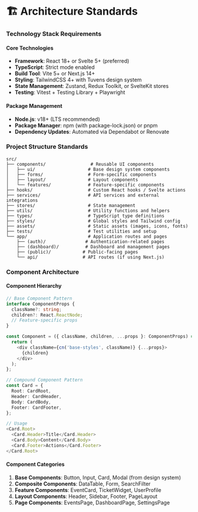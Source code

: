 # 🏗️ Architecture Standards

### Technology Stack Requirements

#### Core Technologies
- **Framework**: React 18+ or Svelte 5+ (preferred)
- **TypeScript**: Strict mode enabled
- **Build Tool**: Vite 5+ or Next.js 14+
- **Styling**: TailwindCSS 4+ with Tuvens design system
- **State Management**: Zustand, Redux Toolkit, or SvelteKit stores
- **Testing**: Vitest + Testing Library + Playwright

#### Package Management
- **Node.js**: v18+ (LTS recommended)
- **Package Manager**: npm (with package-lock.json) or pnpm
- **Dependency Updates**: Automated via Dependabot or Renovate

### Project Structure Standards

```
src/
├── components/                 # Reusable UI components
│   ├── ui/                    # Base design system components
│   ├── forms/                 # Form-specific components
│   ├── layout/                # Layout components
│   └── features/              # Feature-specific components
├── hooks/                     # Custom React hooks / Svelte actions
├── services/                  # API services and external integrations
├── stores/                    # State management
├── utils/                     # Utility functions and helpers
├── types/                     # TypeScript type definitions
├── styles/                    # Global styles and Tailwind config
├── assets/                    # Static assets (images, icons, fonts)
├── tests/                     # Test utilities and setup
└── app/                       # Application routes and pages
    ├── (auth)/               # Authentication-related pages
    ├── (dashboard)/          # Dashboard and management pages
    ├── (public)/            # Public-facing pages
    └── api/                 # API routes (if using Next.js)
```

### Component Architecture

#### Component Hierarchy
```typescript
// Base Component Pattern
interface ComponentProps {
  className?: string;
  children?: React.ReactNode;
  // Feature-specific props
}

const Component = ({ className, children, ...props }: ComponentProps) => {
  return (
    <div className={cn('base-styles', className)} {...props}>
      {children}
    </div>
  );
};

// Compound Component Pattern
const Card = {
  Root: CardRoot,
  Header: CardHeader,
  Body: CardBody,
  Footer: CardFooter,
};

// Usage
<Card.Root>
  <Card.Header>Title</Card.Header>
  <Card.Body>Content</Card.Body>
  <Card.Footer>Actions</Card.Footer>
</Card.Root>
```

#### Component Categories
1. **Base Components**: Button, Input, Card, Modal (from design system)
2. **Composite Components**: DataTable, Form, SearchFilter
3. **Feature Components**: EventCard, TicketWidget, UserProfile
4. **Layout Components**: Header, Sidebar, Footer, PageLayout
5. **Page Components**: EventsPage, DashboardPage, SettingsPage